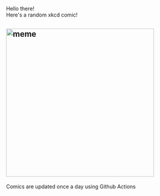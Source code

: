 Hello there! <br>Here's a random xkcd comic!<br>
## <img src="https://imgs.xkcd.com/comics/climbing.png" alt="meme" width="400"/><br>
Comics are updated once a day using Github Actions